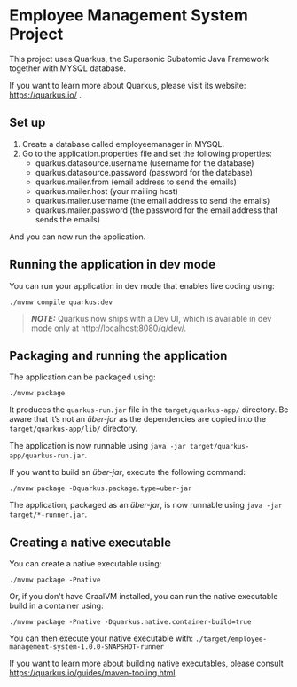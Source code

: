 # Employee Management System Project

This project uses Quarkus, the Supersonic Subatomic Java Framework together with MYSQL database.

If you want to learn more about Quarkus, please visit its website: https://quarkus.io/ .

## Set up

1. Create a database called employeemanager in MYSQL.
2. Go to the application.properties file and set the following properties:
    - quarkus.datasource.username (username for the database)
    - quarkus.datasource.password (password for the database)
    - quarkus.mailer.from (email address to send the emails)
    - quarkus.mailer.host (your mailing host)
    - quarkus.mailer.username (the email address to send the emails)
    - quarkus.mailer.password (the password for the email address that sends the emails)

And you can now run the application.
## Running the application in dev mode

You can run your application in dev mode that enables live coding using:
```shell script
./mvnw compile quarkus:dev
```

> **_NOTE:_**  Quarkus now ships with a Dev UI, which is available in dev mode only at http://localhost:8080/q/dev/.

## Packaging and running the application

The application can be packaged using:
```shell script
./mvnw package
```
It produces the `quarkus-run.jar` file in the `target/quarkus-app/` directory.
Be aware that it’s not an _über-jar_ as the dependencies are copied into the `target/quarkus-app/lib/` directory.

The application is now runnable using `java -jar target/quarkus-app/quarkus-run.jar`.

If you want to build an _über-jar_, execute the following command:
```shell script
./mvnw package -Dquarkus.package.type=uber-jar
```

The application, packaged as an _über-jar_, is now runnable using `java -jar target/*-runner.jar`.

## Creating a native executable

You can create a native executable using: 
```shell script
./mvnw package -Pnative
```

Or, if you don't have GraalVM installed, you can run the native executable build in a container using: 
```shell script
./mvnw package -Pnative -Dquarkus.native.container-build=true
```

You can then execute your native executable with: `./target/employee-management-system-1.0.0-SNAPSHOT-runner`

If you want to learn more about building native executables, please consult https://quarkus.io/guides/maven-tooling.html.

